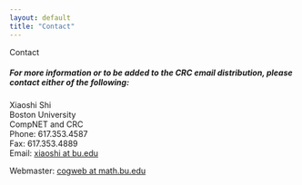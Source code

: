 ```yaml
---
layout: default
title: "Contact"
---
```


<div id="title">Contact</div>
  <h5>For more information or to be added to the CRC email distribution, please contact either of the following:</h5>
  <p>Xiaoshi Shi<br />
    Boston University<br />
    CompNET and CRC<br />
    Phone: 617.353.4587<br />
    Fax: 617.353.4889<br />
    Email: <a href="http://www.google.com/recaptcha/mailhide/d?k=01YXpZZirbNfMn0jkI-CqsBQ==&amp;c=rTgfB16hshny4QlxJiM2Vw==" onclick="window.open('http://www.google.com/recaptcha/mailhide/d?k\07501YXpZZirbNfMn0jkI-CqsBQ\75\75\46c\75rTgfB16hshny4QlxJiM2Vw\75\075', '', 'toolbar=0,scrollbars=0,location=0,statusbar=0,menubar=0,resizable=0,width=500,height=300'); return false;" title="Reveal this e-mail address">xiaoshi at bu.edu</a></p>
  
  <p>Webmaster: <a href="http://www.google.com/recaptcha/mailhide/d?k=018K5pfGpMSS8-hHYu860KCQ==&amp;c=EtFZ7VMgG5JLQB92EnK3flyRFXFkTiv_B3E2mO6CYXw=" onclick="window.open('http://www.google.com/recaptcha/mailhide/d?k\075018K5pfGpMSS8-hHYu860KCQ\75\75\46c\75EtFZ7VMgG5JLQB92EnK3flyRFXFkTiv_B3E2mO6CYXw\075', '', 'toolbar=0,scrollbars=0,location=0,statusbar=0,menubar=0,resizable=0,width=500,height=300'); return false;" title="Reveal this e-mail address">cogweb at math.bu.edu</a></p>